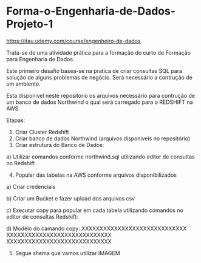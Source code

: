 # Forma-o-Engenharia-de-Dados-Projeto-1

https://itau.udemy.com/course/engenheiro-de-dados

Trata-se de uma atividade prática para a formação do curto de Formação para Engenharia de Dados

Este primeiro desafio basea-se na pratica de criar consultas SQL para solução de alguns problemas de negócio.
Será necessário a contrução de um ambiente.

Esta disponivel neste repositorio os arquivos necessário para contrução de um banco de dados Northwind o qual será carregado para o REDSHIFT na AWS.

Etapas:

1. Criar Cluster Redshift
2. Criar banco de dados Northwind (arquivos disponiveis no repositório)
3. Criar estrutura do Banco de Dados:

a) Utilizar comandos conforme northwind.sql utilizando editor de consultas no Redshift
  
4. Popular das tabelas na AWS conforme arquivos disponibilizados

a) Criar credenciais

b) Criar um Bucket e fazer upload dos arquivos csv

c) Executar copy para popular em cada tabela utilizando comandos no editor de consultas Redshift:

d) Modelo do camando copy:
XXXXXXXXXXXXXXXXXXXXXXXXXXXXX
XXXXXXXXXXXXXXXXXXXXXXXXXXXXX
XXXXXXXXXXXXXXXXXXXXXXXXXXXXX

5. Segue shema que vamos utilizar
IMAGEM
  
